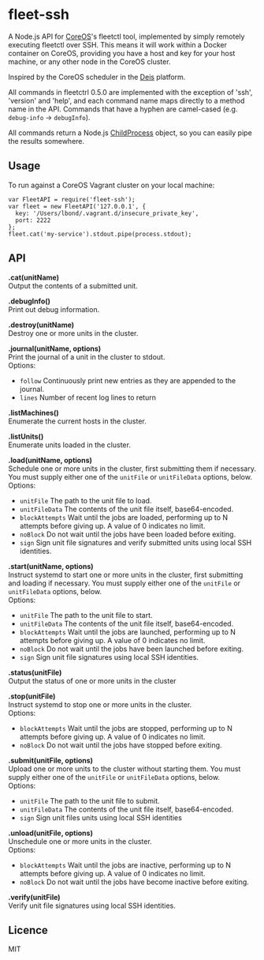 # fleet-ssh

A Node.js API for [CoreOS](http://coreos.com)'s fleetctl tool, implemented by simply remotely executing fleetctl over SSH. This means it will work within a Docker container on CoreOS, providing you have a host and key for your host machine, or any other node in the CoreOS cluster.

Inspired by the CoreOS scheduler in the [Deis](http://deis.io/) platform.

All commands in fleetctrl 0.5.0 are implemented with the exception of 'ssh', 'version' and 'help', and each command name maps directly to a method name in the API. Commands that have a hyphen are camel-cased (e.g. `debug-info` -> `debugInfo`).

All commands return a Node.js [ChildProcess](http://nodejs.org/api/child_process.html) object, so you can easily pipe the results somewhere.

## Usage

To run against a CoreOS Vagrant cluster on your local machine:

```
var FleetAPI = require('fleet-ssh');
var fleet = new FleetAPI('127.0.0.1', {
  key: '/Users/lbond/.vagrant.d/insecure_private_key',
  port: 2222
};
fleet.cat('my-service').stdout.pipe(process.stdout);
```

## API

**.cat(unitName)**  
Output the contents of a submitted unit.

**.debugInfo()**  
Print out debug information.

**.destroy(unitName)**  
Destroy one or more units in the cluster.

**.journal(unitName, options)**  
Print the journal of a unit in the cluster to stdout.  
Options:
* `follow` Continuously print new entries as they are appended to the journal.
* `lines` Number of recent log lines to return

**.listMachines()**  
Enumerate the current hosts in the cluster.

**.listUnits()**  
Enumerate units loaded in the cluster.

**.load(unitName, options)**  
Schedule one or more units in the cluster, first submitting them if necessary. You must supply either one of the `unitFile` or `unitFileData` options, below.  
Options:
* `unitFile` The path to the unit file to load.
* `unitFileData` The contents of the unit file itself, base64-encoded.
* `blockAttempts` Wait until the jobs are loaded, performing up to N attempts before giving up. A value of 0 indicates no limit.
* `noBlock` Do not wait until the jobs have been loaded before exiting.
* `sign` Sign unit file signatures and verify submitted units using local SSH identities.

**.start(unitName, options)**  
Instruct systemd to start one or more units in the cluster, first submitting and loading if necessary. You must supply either one of the `unitFile` or `unitFileData` options, below.  
Options:
* `unitFile` The path to the unit file to start.
* `unitFileData` The contents of the unit file itself, base64-encoded.
* `blockAttempts` Wait until the jobs are launched, performing up to N attempts before giving up. A value of 0 indicates no limit.
* `noBlock` Do not wait until the jobs have been launched before exiting.
* `sign` Sign unit file signatures using local SSH identities.

**.status(unitFile)**  
Output the status of one or more units in the cluster

**.stop(unitFile)**  
Instruct systemd to stop one or more units in the cluster.  
Options:
* `blockAttempts` Wait until the jobs are stopped, performing up to N attempts before giving up. A value of 0 indicates no limit.
* `noBlock` Do not wait until the jobs have stopped before exiting.

**.submit(unitFile, options)**  
Upload one or more units to the cluster without starting them. You must supply either one of the `unitFile` or `unitFileData` options, below.  
Options:
* `unitFile` The path to the unit file to submit.
* `unitFileData` The contents of the unit file itself, base64-encoded.
* `sign` Sign unit files units using local SSH identities

**.unload(unitFile, options)**  
Unschedule one or more units in the cluster.  
Options:
* `blockAttempts` Wait until the jobs are inactive, performing up to N attempts before giving up. A value of 0 indicates no limit.
* `noBlock` Do not wait until the jobs have become inactive before exiting.

**.verify(unitFile)**  
Verify unit file signatures using local SSH identities.

## Licence
MIT
